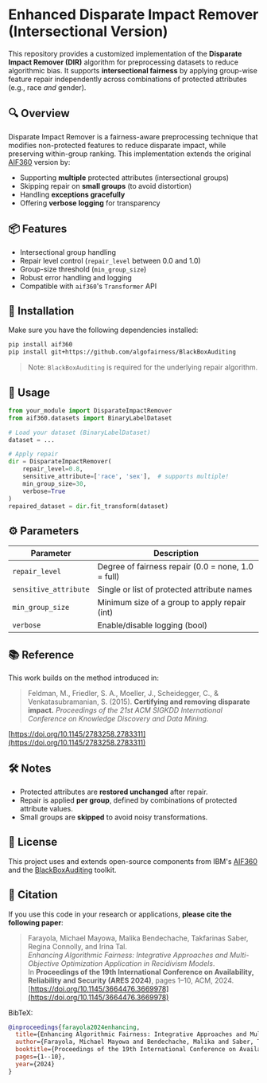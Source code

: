 # Enhanced Disparate Impact Remover (Intersectional Version)

This repository provides a customized implementation of the **Disparate Impact Remover (DIR)** algorithm for preprocessing datasets to reduce algorithmic bias. It supports **intersectional fairness** by applying group-wise feature repair independently across combinations of protected attributes (e.g., race *and* gender).

## 🔍 Overview

Disparate Impact Remover is a fairness-aware preprocessing technique that modifies non-protected features to reduce disparate impact, while preserving within-group ranking. This implementation extends the original [AIF360]([https://github.com/IBM/AIF360](https://aif360.readthedocs.io/en/stable/modules/generated/aif360.algorithms.preprocessing.DisparateImpactRemover.html#id2)) version by:

- Supporting **multiple** protected attributes (intersectional groups)
- Skipping repair on **small groups** (to avoid distortion)
- Handling **exceptions gracefully**
- Offering **verbose logging** for transparency

## 📦 Features

- Intersectional group handling
- Repair level control (`repair_level` between 0.0 and 1.0)
- Group-size threshold (`min_group_size`)
- Robust error handling and logging
- Compatible with `aif360`'s `Transformer` API

## 🚀 Installation

Make sure you have the following dependencies installed:

```bash
pip install aif360
pip install git+https://github.com/algofairness/BlackBoxAuditing

````

> Note: `BlackBoxAuditing` is required for the underlying repair algorithm.

## 🧪 Usage

```python
from your_module import DisparateImpactRemover
from aif360.datasets import BinaryLabelDataset

# Load your dataset (BinaryLabelDataset)
dataset = ...

# Apply repair
dir = DisparateImpactRemover(
    repair_level=0.8,
    sensitive_attribute=['race', 'sex'],  # supports multiple!
    min_group_size=30,
    verbose=True
)
repaired_dataset = dir.fit_transform(dataset)
```

## ⚙️ Parameters

| Parameter             | Description                                        |
| --------------------- | -------------------------------------------------- |
| `repair_level`        | Degree of fairness repair (0.0 = none, 1.0 = full) |
| `sensitive_attribute` | Single or list of protected attribute names        |
| `min_group_size`      | Minimum size of a group to apply repair (int)      |
| `verbose`             | Enable/disable logging (bool)                      |

## 📚 Reference

This work builds on the method introduced in:

> Feldman, M., Friedler, S. A., Moeller, J., Scheidegger, C., & Venkatasubramanian, S. (2015).
> **Certifying and removing disparate impact.**
> *Proceedings of the 21st ACM SIGKDD International Conference on Knowledge Discovery and Data Mining.*

[https://doi.org/10.1145/2783258.2783311](https://doi.org/10.1145/2783258.2783311)

## 🛠 Notes

* Protected attributes are **restored unchanged** after repair.
* Repair is applied **per group**, defined by combinations of protected attribute values.
* Small groups are **skipped** to avoid noisy transformations.

## 📄 License

This project uses and extends open-source components from IBM's [AIF360](https://github.com/IBM/AIF360) and the [BlackBoxAuditing](https://github.com/algofairness/BlackBoxAuditing) toolkit.

## 📖 Citation

If you use this code in your research or applications, **please cite the following paper**:

> Farayola, Michael Mayowa, Malika Bendechache, Takfarinas Saber, Regina Connolly, and Irina Tal.  
> *Enhancing Algorithmic Fairness: Integrative Approaches and Multi-Objective Optimization Application in Recidivism Models*.  
> In **Proceedings of the 19th International Conference on Availability, Reliability and Security (ARES 2024)**, pages 1–10, ACM, 2024.  
> [https://doi.org/10.1145/3664476.3669978](https://doi.org/10.1145/3664476.3669978)

BibTeX:
```bibtex
@inproceedings{farayola2024enhancing,
  title={Enhancing Algorithmic Fairness: Integrative Approaches and Multi-Objective Optimization Application in Recidivism Models},
  author={Farayola, Michael Mayowa and Bendechache, Malika and Saber, Takfarinas and Connolly, Regina and Tal, Irina},
  booktitle={Proceedings of the 19th International Conference on Availability, Reliability and Security},
  pages={1--10},
  year={2024}
}
